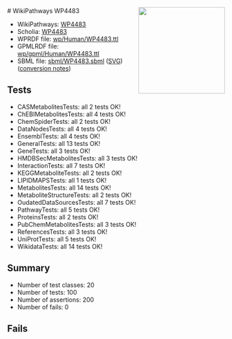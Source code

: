 <img style="float: right; width: 200px" src="../logo.png" />
# WikiPathways WP4483

* WikiPathways: [WP4483](https://identifiers.org/wikipathways:WP4483)
* Scholia: [WP4483](https://scholia.toolforge.org/wikipathways/WP4483)
* WPRDF file: [wp/Human/WP4483.ttl](../wp/Human/WP4483.ttl)
* GPMLRDF file: [wp/gpml/Human/WP4483.ttl](../wp/gpml/Human/WP4483.ttl)
* SBML file: [sbml/WP4483.sbml](../sbml/WP4483.sbml) ([SVG](../sbml/WP4483.svg)) ([conversion notes](../sbml/WP4483.txt))

## Tests
* CASMetabolitesTests: all 2 tests OK!
* ChEBIMetabolitesTests: all 4 tests OK!
* ChemSpiderTests: all 2 tests OK!
* DataNodesTests: all 4 tests OK!
* EnsemblTests: all 4 tests OK!
* GeneralTests: all 13 tests OK!
* GeneTests: all 3 tests OK!
* HMDBSecMetabolitesTests: all 3 tests OK!
* InteractionTests: all 7 tests OK!
* KEGGMetaboliteTests: all 2 tests OK!
* LIPIDMAPSTests: all 1 tests OK!
* MetabolitesTests: all 14 tests OK!
* MetaboliteStructureTests: all 2 tests OK!
* OudatedDataSourcesTests: all 7 tests OK!
* PathwayTests: all 5 tests OK!
* ProteinsTests: all 2 tests OK!
* PubChemMetabolitesTests: all 3 tests OK!
* ReferencesTests: all 3 tests OK!
* UniProtTests: all 5 tests OK!
* WikidataTests: all 14 tests OK!


## Summary

* Number of test classes: 20
* Number of tests: 100
* Number of assertions: 200
* Number of fails: 0

## Fails

